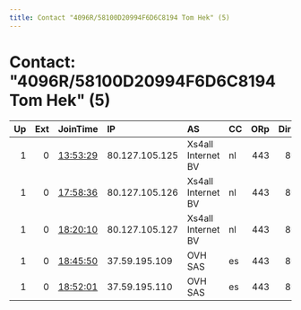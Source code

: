 ```yaml
---
title: Contact "4096R/58100D20994F6D6C8194 Tom Hek" (5)
---
```


# Contact: "4096R/58100D20994F6D6C8194 Tom Hek" (5)

|   Up |   Ext | JoinTime                                                                                            | IP             | AS                 | CC   |   ORp |   Dirp | OS    | Version   | Nickname   |   eFamMembers |
|-----:|------:|:----------------------------------------------------------------------------------------------------|:---------------|:-------------------|:-----|------:|-------:|:------|:----------|:-----------|--------------:|
|    1 |     0 | [13:53:29](https://metrics.torproject.org/rs.html#details/39AF2C8A254A899C5879705B1D6960DC5EDDE0A7) | 80.127.105.125 | Xs4all Internet BV | nl   |   443 |     80 | Linux | 0.3.3.9   | tomhekker1 |             5 |
|    1 |     0 | [17:58:36](https://metrics.torproject.org/rs.html#details/6BDBD052CA010CFB0E6994194CACC594271F97A8) | 80.127.105.126 | Xs4all Internet BV | nl   |   443 |     80 | Linux | 0.3.3.9   | tomhekker2 |             5 |
|    1 |     0 | [18:20:10](https://metrics.torproject.org/rs.html#details/22467831E63973F3A19195532C7911F17C22EEEC) | 80.127.105.127 | Xs4all Internet BV | nl   |   443 |     80 | Linux | 0.3.3.9   | tomhekker3 |             5 |
|    1 |     0 | [18:45:50](https://metrics.torproject.org/rs.html#details/85A8B991F554100D64CFF020DD74C9D878107694) | 37.59.195.109  | OVH SAS            | es   |   443 |     80 | Linux | 0.3.3.9   | tomhekker4 |             5 |
|    1 |     0 | [18:52:01](https://metrics.torproject.org/rs.html#details/F75D5FEA35B3C425E3E5ED4B7080BB07CDFB3258) | 37.59.195.110  | OVH SAS            | es   |   443 |     80 | Linux | 0.3.3.9   | tomhekker5 |             5 |
